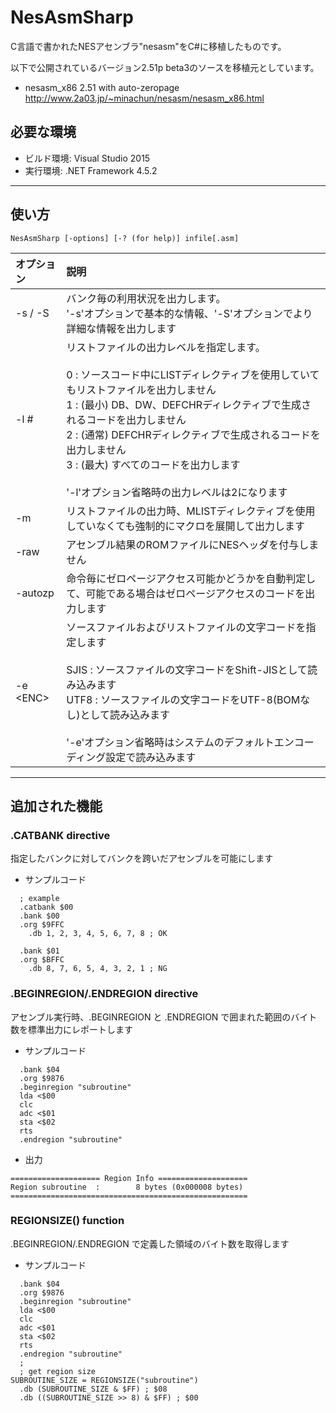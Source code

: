 # NesAsmSharp

C言語で書かれたNESアセンブラ"nesasm"をC#に移植したものです。

以下で公開されているバージョン2.51p beta3のソースを移植元としています。
* nesasm_x86 2.51 with auto-zeropage
http://www.2a03.jp/~minachun/nesasm/nesasm_x86.html

## 必要な環境
* ビルド環境: Visual Studio 2015
* 実行環境: .NET Framework 4.5.2

---

## 使い方

```NesAsmSharp [-options] [-? (for help)] infile[.asm]```

| オプション | 説明 |
|:----------|:-----|
| -s / -S   | バンク毎の利用状況を出力します。 <br> '-s'オプションで基本的な情報、'-S'オプションでより詳細な情報を出力します |
| -l #      | リストファイルの出力レベルを指定します。 <br> <br> 0 : ソースコード中にLISTディレクティブを使用していてもリストファイルを出力しません <br> 1 : (最小) DB、DW、DEFCHRディレクティブで生成されるコードを出力しません <br> 2 : (通常) DEFCHRディレクティブで生成されるコードを出力しません　<br> 3 : (最大) すべてのコードを出力します <br> <br> '-l'オプション省略時の出力レベルは2になります |
| -m | リストファイルの出力時、MLISTディレクティブを使用していなくても強制的にマクロを展開して出力します |
| -raw | アセンブル結果のROMファイルにNESヘッダを付与しません |
| -autozp | 命令毎にゼロページアクセス可能かどうかを自動判定して、可能である場合はゼロページアクセスのコードを出力します |
| -e &lt;ENC&gt; | ソースファイルおよびリストファイルの文字コードを指定します <br> <br> SJIS : ソースファイルの文字コードをShift-JISとして読み込みます <br> UTF8 : ソースファイルの文字コードをUTF-8(BOMなし)として読み込みます <br> <br> '-e'オプション省略時はシステムのデフォルトエンコーディング設定で読み込みます |

---

## 追加された機能

### .CATBANK directive

指定したバンクに対してバンクを跨いだアセンブルを可能にします

* サンプルコード
```
  ; example
  .catbank $00
  .bank $00
  .org $9FFC
	.db 1, 2, 3, 4, 5, 6, 7, 8 ; OK

  .bank $01
  .org $BFFC
	.db 8, 7, 6, 5, 4, 3, 2, 1 ; NG
```

### .BEGINREGION/.ENDREGION directive

アセンブル実行時、.BEGINREGION と .ENDREGION で囲まれた範囲のバイト数を標準出力にレポートします

* サンプルコード
```
  .bank $04
  .org $9876
  .beginregion "subroutine"
  lda <$00
  clc
  adc <$01
  sta <$02
  rts
  .endregion "subroutine"
```
* 出力
```
==================== Region Info ====================
Region subroutine  :        8 bytes (0x000008 bytes)
=====================================================
```

### REGIONSIZE() function

.BEGINREGION/.ENDREGION で定義した領域のバイト数を取得します

* サンプルコード
```
  .bank $04
  .org $9876
  .beginregion "subroutine"
  lda <$00
  clc
  adc <$01
  sta <$02
  rts
  .endregion "subroutine"
  ;
  ; get region size
SUBROUTINE_SIZE = REGIONSIZE("subroutine")
  .db (SUBROUTINE_SIZE & $FF) ; $08
  .db ((SUBROUTINE_SIZE >> 8) & $FF) ; $00
```
